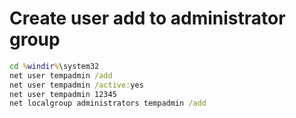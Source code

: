 # Create user add to administrator group

```cmd
cd %windir%\system32
net user tempadmin /add
net user tempadmin /active:yes
net user tempadmin 12345
net localgroup administrators tempadmin /add
```
